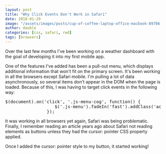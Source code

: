 ```yaml
---
layout: post
title: "Why Click Events Don't Work in Safari"
date: 2018-01-29
image: "/assets/images/posts/cup-of-coffee-laptop-office-macbook-89786.jpg"
author: dauble
categories: [css, safari, rwd]
tags: [browsers]
---
```

Over the last few months I've been working on a weather dashboard with the goal of developing it into my first mobile app.

One of the features I've added has been a pull-out menu, which displays additional information that won't fit on the primary screen. It's been working in all the browsers except Safari mobile. I'm pulling a lot of data asynchronously, so several items don't appear in the DOM when the page is loaded. Because of this, I was having to target click events in the following way:

<pre>$(document).on('click', '.js-menu-cog', function() {
                   $('.js-menu').fadeIn('fast').addClass('active');
                });</pre>

It was working in all browsers yet again, Safari was being problematic. Finally, I remember reading an article years ago about Safari not reading elements as buttons unless they had the cursor: pointer CSS property applied.

Once I added the cursor: pointer style to my button, it started working!
